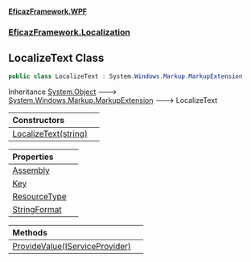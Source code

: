 #### [EficazFramework.WPF](EficazFrameworkWPF.md 'EficazFramework WPF')
### [EficazFramework.Localization](EficazFrameworkWPF.md#EficazFramework.Localization 'EficazFramework.Localization')

## LocalizeText Class

```csharp
public class LocalizeText : System.Windows.Markup.MarkupExtension
```

Inheritance [System.Object](https://docs.microsoft.com/en-us/dotnet/api/System.Object 'System.Object') &#129106; [System.Windows.Markup.MarkupExtension](https://docs.microsoft.com/en-us/dotnet/api/System.Windows.Markup.MarkupExtension 'System.Windows.Markup.MarkupExtension') &#129106; LocalizeText

| Constructors | |
| :--- | :--- |
| [LocalizeText(string)](EficazFramework.Localization/LocalizeText/LocalizeText(string).md 'EficazFramework.Localization.LocalizeText.LocalizeText(string)') | |

| Properties | |
| :--- | :--- |
| [Assembly](EficazFramework.Localization/LocalizeText/Assembly.md 'EficazFramework.Localization.LocalizeText.Assembly') | |
| [Key](EficazFramework.Localization/LocalizeText/Key.md 'EficazFramework.Localization.LocalizeText.Key') | |
| [ResourceType](EficazFramework.Localization/LocalizeText/ResourceType.md 'EficazFramework.Localization.LocalizeText.ResourceType') | |
| [StringFormat](EficazFramework.Localization/LocalizeText/StringFormat.md 'EficazFramework.Localization.LocalizeText.StringFormat') | |

| Methods | |
| :--- | :--- |
| [ProvideValue(IServiceProvider)](EficazFramework.Localization/LocalizeText/ProvideValue(IServiceProvider).md 'EficazFramework.Localization.LocalizeText.ProvideValue(System.IServiceProvider)') | |
